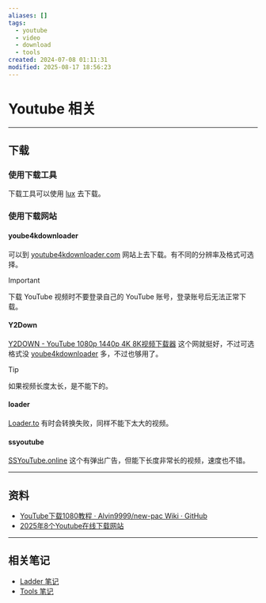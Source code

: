 ```yaml
---
aliases: []
tags:
  - youtube
  - video
  - download
  - tools
created: 2024-07-08 01:11:31
modified: 2025-08-17 18:56:23
---
```


# Youtube 相关

---

## 下载

### 使用下载工具

下载工具可以使用 [lux](../Tools/Tools_Note.md#lux) 去下载。

### 使用下载网站

#### yoube4kdownloader

可以到 [youtube4kdownloader.com](https://youtube4kdownloader.com) 网站上去下载。有不同的分辨率及格式可选择。

> [!important] 
> 
> 下载 YouTube 视频时不要登录自己的 YouTube 账号，登录账号后无法正常下载。

#### Y2Down

[Y2DOWN - YouTube 1080p 1440p 4K 8K视频下载器](https://y2down.cc/) 这个网就挺好，不过可选格式没 [yoube4kdownloader](#yoube4kdownloader) 多，不过也够用了。

> [!tip] 
> 
> 如果视频长度太长，是不能下的。

#### loader

[Loader.to](https://en.loader.to) 有时会转换失败，同样不能下太大的视频。

#### ssyoutube

[SSYouTube.online](https://ssyoutube.online) 这个有弹出广告，但能下长度非常长的视频，速度也不错。

---

## 资料

* [YouTube下载1080教程 · Alvin9999/new-pac Wiki · GitHub](https://github.com/Alvin9999/new-pac/wiki/YouTube%E4%B8%8B%E8%BD%BD1080%E6%95%99%E7%A8%8B)
* [2025年8个Youtube在线下载网站](https://zhuanlan.zhihu.com/p/695680415)

---

## 相关笔记

* [Ladder 笔记](Ladder_Note.md)
* [Tools 笔记](../Tools/Tools_Note.md)
